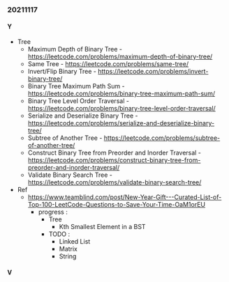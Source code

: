 ### 20211117

#### Y
- Tree
  - Maximum Depth of Binary Tree - https://leetcode.com/problems/maximum-depth-of-binary-tree/
  - Same Tree - https://leetcode.com/problems/same-tree/
  - Invert/Flip Binary Tree - https://leetcode.com/problems/invert-binary-tree/
  - Binary Tree Maximum Path Sum - https://leetcode.com/problems/binary-tree-maximum-path-sum/
  - Binary Tree Level Order Traversal - https://leetcode.com/problems/binary-tree-level-order-traversal/
  - Serialize and Deserialize Binary Tree - https://leetcode.com/problems/serialize-and-deserialize-binary-tree/
  - Subtree of Another Tree - https://leetcode.com/problems/subtree-of-another-tree/
  - Construct Binary Tree from Preorder and Inorder Traversal - https://leetcode.com/problems/construct-binary-tree-from-preorder-and-inorder-traversal/
  - Validate Binary Search Tree - https://leetcode.com/problems/validate-binary-search-tree/
- Ref
  - https://www.teamblind.com/post/New-Year-Gift---Curated-List-of-Top-100-LeetCode-Questions-to-Save-Your-Time-OaM1orEU
    - progress :
      - Tree
        - Kth Smallest Element in a BST
      - TODO :
        - Linked List
        - Matrix
        - String

#### V
